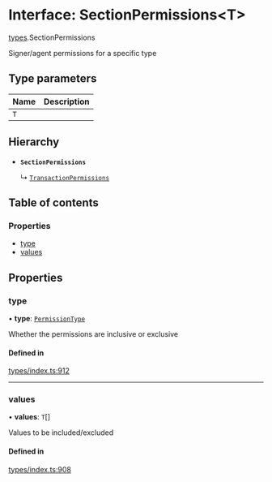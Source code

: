 # Interface: SectionPermissions<T\>

[types](../wiki/types).SectionPermissions

Signer/agent permissions for a specific type

## Type parameters

| Name | Description |
| :------ | :------ |
| `T` |  |

## Hierarchy

- **`SectionPermissions`**

  ↳ [`TransactionPermissions`](../wiki/types.TransactionPermissions)

## Table of contents

### Properties

- [type](../wiki/types.SectionPermissions#type)
- [values](../wiki/types.SectionPermissions#values)

## Properties

### type

• **type**: [`PermissionType`](../wiki/types.PermissionType)

Whether the permissions are inclusive or exclusive

#### Defined in

[types/index.ts:912](https://github.com/PolymeshAssociation/polymesh-sdk/blob/16e8c2ca/src/types/index.ts#L912)

___

### values

• **values**: `T`[]

Values to be included/excluded

#### Defined in

[types/index.ts:908](https://github.com/PolymeshAssociation/polymesh-sdk/blob/16e8c2ca/src/types/index.ts#L908)
